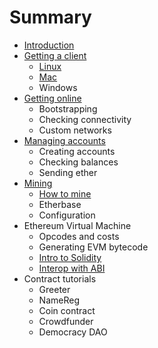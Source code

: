 # Summary

* [Introduction](README.md)
* [Getting a client](getting_a_client.md)
   * [Linux](installing_linux.md)
   * [Mac](installing_mac.md)
   * Windows
* [Getting online](getting_online.md)
   * Bootstrapping
   * Checking connectivity
   * Custom networks
* [Managing accounts](managing_accounts.md)
   * Creating accounts
   * Checking balances
   * Sending ether
* [Mining](mining.md)
   * [How to mine](how_to_mine.md)
   * Etherbase
   * Configuration
* Ethereum Virtual Machine
   * Opcodes and costs
   * Generating EVM bytecode
   * [Intro to Solidity](intro_to_solidity.md)
   * [Interop with ABI](interop_with_abi.md)
* Contract tutorials
   * Greeter
   * NameReg
   * Coin contract
   * Crowdfunder
   * Democracy DAO

